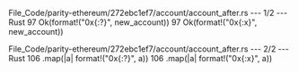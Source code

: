 File_Code/parity-ethereum/272ebc1ef7/account/account_after.rs --- 1/2 --- Rust
97         Ok(format!("0x{:?}", new_account))                                                                                                                97         Ok(format!("0x{:x}", new_account))

File_Code/parity-ethereum/272ebc1ef7/account/account_after.rs --- 2/2 --- Rust
106                 .map(|a| format!("0x{:?}", a))                                                                                                           106                 .map(|a| format!("0x{:x}", a))

